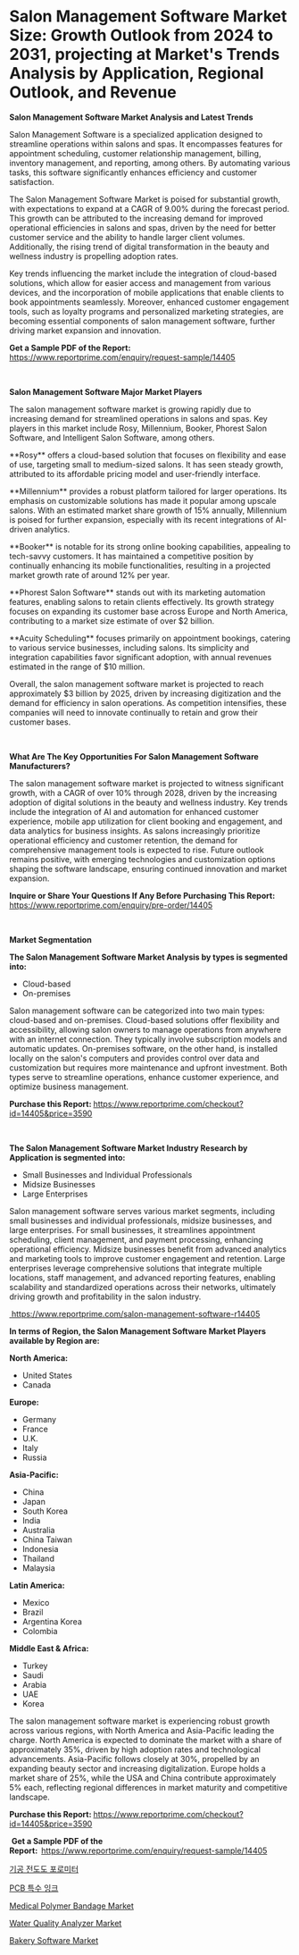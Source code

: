 <p><h1>Salon Management Software Market Size: Growth Outlook from 2024 to 2031, projecting at Market's Trends Analysis by Application, Regional Outlook, and Revenue</h1></p><p><strong>Salon Management Software Market Analysis and Latest Trends</strong></p>
<p><p>Salon Management Software is a specialized application designed to streamline operations within salons and spas. It encompasses features for appointment scheduling, customer relationship management, billing, inventory management, and reporting, among others. By automating various tasks, this software significantly enhances efficiency and customer satisfaction.</p><p>The Salon Management Software Market is poised for substantial growth, with expectations to expand at a CAGR of 9.00% during the forecast period. This growth can be attributed to the increasing demand for improved operational efficiencies in salons and spas, driven by the need for better customer service and the ability to handle larger client volumes. Additionally, the rising trend of digital transformation in the beauty and wellness industry is propelling adoption rates.</p><p>Key trends influencing the market include the integration of cloud-based solutions, which allow for easier access and management from various devices, and the incorporation of mobile applications that enable clients to book appointments seamlessly. Moreover, enhanced customer engagement tools, such as loyalty programs and personalized marketing strategies, are becoming essential components of salon management software, further driving market expansion and innovation.</p></p>
<p><strong>Get a Sample PDF of the Report:&nbsp;</strong> <a href="https://www.reportprime.com/enquiry/request-sample/14405">https://www.reportprime.com/enquiry/request-sample/14405</a></p>
<p>&nbsp;</p>
<p><strong>Salon Management Software Major Market Players</strong></p>
<p><p>The salon management software market is growing rapidly due to increasing demand for streamlined operations in salons and spas. Key players in this market include Rosy, Millennium, Booker, Phorest Salon Software, and Intelligent Salon Software, among others. </p><p>**Rosy** offers a cloud-based solution that focuses on flexibility and ease of use, targeting small to medium-sized salons. It has seen steady growth, attributed to its affordable pricing model and user-friendly interface.</p><p>**Millennium** provides a robust platform tailored for larger operations. Its emphasis on customizable solutions has made it popular among upscale salons. With an estimated market share growth of 15% annually, Millennium is poised for further expansion, especially with its recent integrations of AI-driven analytics.</p><p>**Booker** is notable for its strong online booking capabilities, appealing to tech-savvy customers. It has maintained a competitive position by continually enhancing its mobile functionalities, resulting in a projected market growth rate of around 12% per year.</p><p>**Phorest Salon Software** stands out with its marketing automation features, enabling salons to retain clients effectively. Its growth strategy focuses on expanding its customer base across Europe and North America, contributing to a market size estimate of over $2 billion.</p><p>**Acuity Scheduling** focuses primarily on appointment bookings, catering to various service businesses, including salons. Its simplicity and integration capabilities favor significant adoption, with annual revenues estimated in the range of $10 million.</p><p>Overall, the salon management software market is projected to reach approximately $3 billion by 2025, driven by increasing digitization and the demand for efficiency in salon operations. As competition intensifies, these companies will need to innovate continually to retain and grow their customer bases.</p></p>
<p>&nbsp;</p>
<p><strong>What Are The Key Opportunities For Salon Management Software Manufacturers?</strong></p>
<p><p>The salon management software market is projected to witness significant growth, with a CAGR of over 10% through 2028, driven by the increasing adoption of digital solutions in the beauty and wellness industry. Key trends include the integration of AI and automation for enhanced customer experience, mobile app utilization for client booking and engagement, and data analytics for business insights. As salons increasingly prioritize operational efficiency and customer retention, the demand for comprehensive management tools is expected to rise. Future outlook remains positive, with emerging technologies and customization options shaping the software landscape, ensuring continued innovation and market expansion.</p></p>
<p><strong>Inquire or Share Your Questions If Any Before Purchasing This Report:</strong> <a href="https://www.reportprime.com/enquiry/pre-order/14405">https://www.reportprime.com/enquiry/pre-order/14405</a></p>
<p>&nbsp;</p>
<p><strong>Market Segmentation</strong></p>
<p><strong>The Salon Management Software Market Analysis by types is segmented into:</strong></p>
<p><ul><li>Cloud-based</li><li>On-premises</li></ul></p>
<p><p>Salon management software can be categorized into two main types: cloud-based and on-premises. Cloud-based solutions offer flexibility and accessibility, allowing salon owners to manage operations from anywhere with an internet connection. They typically involve subscription models and automatic updates. On-premises software, on the other hand, is installed locally on the salon's computers and provides control over data and customization but requires more maintenance and upfront investment. Both types serve to streamline operations, enhance customer experience, and optimize business management.</p></p>
<p><strong>Purchase this Report:&nbsp;</strong><a href="https://www.reportprime.com/checkout?id=14405&price=3590">https://www.reportprime.com/checkout?id=14405&price=3590</a></p>
<p>&nbsp;</p>
<p><strong>The Salon Management Software Market Industry Research by Application is segmented into:</strong></p>
<p><ul><li>Small Businesses and Individual Professionals</li><li>Midsize Businesses</li><li>Large Enterprises</li></ul></p>
<p><p>Salon management software serves various market segments, including small businesses and individual professionals, midsize businesses, and large enterprises. For small businesses, it streamlines appointment scheduling, client management, and payment processing, enhancing operational efficiency. Midsize businesses benefit from advanced analytics and marketing tools to improve customer engagement and retention. Large enterprises leverage comprehensive solutions that integrate multiple locations, staff management, and advanced reporting features, enabling scalability and standardized operations across their networks, ultimately driving growth and profitability in the salon industry.</p></p>
<p><a href="https://www.reportprime.com/salon-management-software-r14405">&nbsp;https://www.reportprime.com/salon-management-software-r14405</a></p>
<p><strong>In terms of Region, the Salon Management Software Market Players available by Region are:</strong></p>
<p>
    <p> <strong> North America: </strong>
        <ul>
            <li>United States</li>
            <li>Canada</li>
        </ul>
        </p> 
    <p> <strong> Europe: </strong>
        <ul>
            <li>Germany</li>
            <li>France</li>
            <li>U.K.</li>
            <li>Italy</li>
            <li>Russia</li>
        </ul>
        </p> 
    <p> <strong> Asia-Pacific: </strong>
        <ul>
            <li>China</li>
            <li>Japan</li>
            <li>South Korea</li>
            <li>India</li>
            <li>Australia</li>
            <li>China Taiwan</li>
            <li>Indonesia</li>
            <li>Thailand</li>
            <li>Malaysia</li>
        </ul>
        </p> 
    <p> <strong> Latin America: </strong>
        <ul>
            <li>Mexico</li>
            <li>Brazil</li>
            <li>Argentina Korea</li>
            <li>Colombia</li>
        </ul>
        </p> 
    <p> <strong> Middle East & Africa: </strong>
        <ul>
            <li>Turkey</li>
            <li>Saudi</li>
            <li>Arabia</li>
            <li>UAE</li>
            <li>Korea</li>
        </ul>
    </p>
    </p>
<p><p>The salon management software market is experiencing robust growth across various regions, with North America and Asia-Pacific leading the charge. North America is expected to dominate the market with a share of approximately 35%, driven by high adoption rates and technological advancements. Asia-Pacific follows closely at 30%, propelled by an expanding beauty sector and increasing digitalization. Europe holds a market share of 25%, while the USA and China contribute approximately 5% each, reflecting regional differences in market maturity and competitive landscape.</p></p>
<p><strong>Purchase this Report: </strong><a href="https://www.reportprime.com/checkout?id=14405&price=3590">https://www.reportprime.com/checkout?id=14405&price=3590</a></p>
<p>&nbsp;<strong>Get a Sample PDF of the Report:&nbsp;&nbsp;</strong><a href="https://www.reportprime.com/enquiry/request-sample/14405">https://www.reportprime.com/enquiry/request-sample/14405</a></p>
<p><strong></strong></p>
<p><p><a href="https://medium.com/@scotthereford10/%EA%B8%B0%EA%B3%B5-%EC%A0%84%EB%8F%84-%ED%8F%AC%EB%A1%9C%EB%AF%B8%ED%84%B0-%EC%8B%9C%EC%9E%A5%EC%9D%98-%EC%84%B1%EC%9E%A5-%EA%B8%B0%ED%9A%8C%EC%99%80-%EB%8F%84%EC%A0%84-%EA%B3%BC%EC%A0%9C%EB%8A%94-%EB%AC%B4%EC%97%87%EC%9D%B8%EA%B0%80%EC%9A%94-0062b29b89dd">기공 전도도 포로미터</a></p><p><a href="https://medium.com/@zlpjbqkb72/%EA%B8%80%EB%A1%9C%EB%B2%8C-pcb-%EC%A0%84%EB%AC%B8-%EC%9E%89%ED%81%AC-%EC%8B%9C%EC%9E%A5%EC%9D%80-2024%EB%85%84%EB%B6%80%ED%84%B0-2031%EB%85%84%EA%B9%8C%EC%A7%80-13-7-%EC%9D%98-%EC%97%B0%ED%8F%89%EA%B7%A0-%EC%84%B1%EC%9E%A5%EB%A5%A0-cagr-%EC%9D%84-%EA%B8%B0%EB%A1%9D%ED%95%A0-%EA%B2%83%EC%9C%BC%EB%A1%9C-%EC%98%88%EC%83%81%EB%90%A9%EB%8B%88%EB%8B%A4-5e89e56c291d">PCB 특수 잉크</a></p><p><a href="https://issuu.com/reportprime-2/docs/medical-polymer-bandage-market-size_c38283da7e4376">Medical Polymer Bandage Market</a></p><p><a href="https://www.linkedin.com/pulse/water-quality-analyzer-market-global-insights-sales-xf3we?trackingId=%2BQ%2Fp0AjsRWCWcXDyYRfnBA%3D%3D">Water Quality Analyzer Market</a></p><p><a href="https://github.com/AbbasMahmud554/Market-Research-Report-List-1/blob/main/bakery-software-market.md">Bakery Software Market</a></p></p>